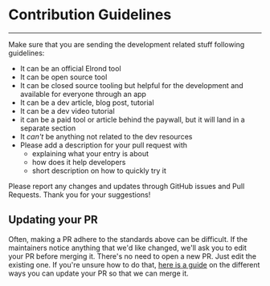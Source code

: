 # Contribution Guidelines

---

Make sure that you are sending the development related stuff following guidelines:

- It can be an official Elrond tool
- It can be open source tool
- It can be closed source tooling but helpful for the development and available for everyone through an app
- It can be a dev article, blog post, tutorial
- It can be a dev video tutorial
- it can be a paid tool or article behind the paywall, but it will land in a separate section 
- It *can't* be anything not related to the dev resources
- Please add a description for your pull request with
  - explaining what your entry is about
  - how does it help developers
  - short description on how to quickly try it

Please report any changes and updates through GitHub issues and Pull Requests. Thank you for your suggestions! 

## Updating your PR

Often, making a PR adhere to the standards above can be difficult.
If the maintainers notice anything that we'd like changed, we'll ask you to
edit your PR before merging it. There's no need to open a new PR. Just edit
the existing one. If you're unsure how to do that,
[here is a guide](https://github.com/RichardLitt/knowledge/blob/master/github/amending-a-commit-guide.md) on the different ways you can update your PR so that we can merge it.
